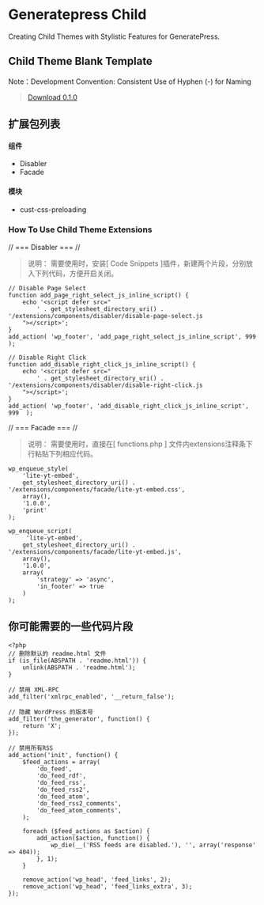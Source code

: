 # Generatepress Child
Creating Child Themes with Stylistic Features for GeneratePress.

## Child Theme Blank Template
Note：Development Convention: Consistent Use of Hyphen (-) for Naming
> [Download 0.1.0](https://github.com/roambiz/generatepress-child/releases/tag/0.1.0)

## 扩展包列表

#### 组件
- Disabler
- Facade
#### 模块
- cust-css-preloading

<!-- ---------- ---------- 我是分割线 ---------- ---------- -->

### How To Use Child Theme Extensions

// === Disabler === //
>说明：
>需要使用时，安装[ Code Snippets ]插件，新建两个片段，分别放入下列代码，方便开启关闭。
```
// Disable Page Select
function add_page_right_select_js_inline_script() {
	echo '<script defer src="
		' . get_stylesheet_directory_uri() . '/extensions/components/disabler/disable-page-select.js
	"></script>';
}
add_action( 'wp_footer', 'add_page_right_select_js_inline_script', 999  );

// Disable Right Click
function add_disable_right_click_js_inline_script() {
	echo '<script defer src="
		' . get_stylesheet_directory_uri() . '/extensions/components/disabler/disable-right-click.js
	"></script>';
}
add_action( 'wp_footer', 'add_disable_right_click_js_inline_script', 999  );
```

// === Facade === //
>说明：
>需要使用时，直接在[ functions.php ] 文件内extensions注释条下行粘贴下列相应代码。
```
wp_enqueue_style(  
	'lite-yt-embed', 
	get_stylesheet_directory_uri() . '/extensions/components/facade/lite-yt-embed.css', 
	array(), 
	'1.0.0', 
	'print' 
);

wp_enqueue_script(
	 'lite-yt-embed', 
	get_stylesheet_directory_uri() . '/extensions/components/facade/lite-yt-embed.js', 
	array(), 
	'1.0.0', 
	array(
		'strategy' => 'async',
        'in_footer' => true   
	) 
);
```

## 你可能需要的一些代码片段
```
<?php
// 删除默认的 readme.html 文件
if (is_file(ABSPATH . 'readme.html')) {
    unlink(ABSPATH . 'readme.html');
}

// 禁用 XML-RPC
add_filter('xmlrpc_enabled', '__return_false');

// 隐藏 WordPress 的版本号
add_filter('the_generator', function() {
    return 'X';
});

// 禁用所有RSS
add_action('init', function() {
    $feed_actions = array(
        'do_feed',
        'do_feed_rdf',
        'do_feed_rss',
        'do_feed_rss2',
        'do_feed_atom',
        'do_feed_rss2_comments',
        'do_feed_atom_comments',
    );

    foreach ($feed_actions as $action) {
        add_action($action, function() {
            wp_die(__('RSS feeds are disabled.'), '', array('response' => 404));
        }, 1);
    }

    remove_action('wp_head', 'feed_links', 2);
    remove_action('wp_head', 'feed_links_extra', 3);
});
```